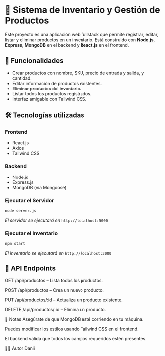 # 🧾 Sistema de Inventario y Gestión de Productos

Este proyecto es una aplicación web fullstack que permite registrar, editar, listar y eliminar productos en un inventario. Está construido con **Node.js**, **Express**, **MongoDB** en el backend y **React.js** en el frontend.

## 🚀 Funcionalidades

- Crear productos con nombre, SKU, precio de entrada y salida, y cantidad.
- Editar información de productos existentes.
- Eliminar productos del inventario.
- Listar todos los productos registrados.
- Interfaz amigable con Tailwind CSS.

## 🛠️ Tecnologías utilizadas

### Frontend
- React.js
- Axios
- Tailwind CSS

### Backend
- Node.js
- Express.js
- MongoDB (vía Mongoose)

### Ejecutar el Servidor
```bash
node server.js
```
_El servidor se ejecutará en_ `http://localhost:5000`

### Ejecutar el Inventario
```bash
npm start
```
_El inventario se ejecutará en_ `http://localhost:3000`


## 📡 API Endpoints

GET /api/productos – Lista todos los productos.

POST /api/productos – Crea un nuevo producto.

PUT /api/productos/:id – Actualiza un producto existente.

DELETE /api/productos/:id – Elimina un producto.

📌 Notas
Asegúrate de que MongoDB esté corriendo en tu máquina.

Puedes modificar los estilos usando Tailwind CSS en el frontend.

El backend valida que todos los campos requeridos estén presentes.

🧑‍💻 Autor Danii


